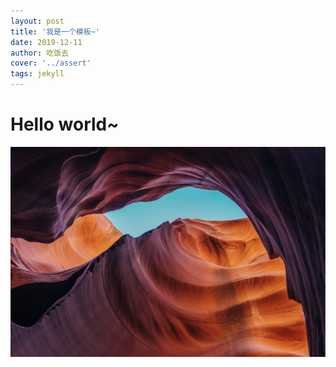 ```yaml
---
layout: post
title: '我是一个模板~'
date: 2019-12-11
author: 吃饭去
cover: '../assert'
tags: jekyll
---
```


# Hello world~

![hero](..\assets\img\hero.jpg)

